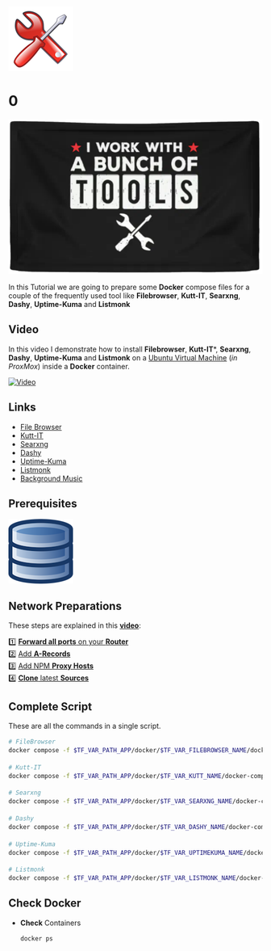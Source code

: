 ![Tools Logo](_assets/images/tools.png)
# 0

![Tools Banner](_assets/images/tools_banner.png)

In this Tutorial we are going to prepare some **Docker** compose files for a couple of the frequently used tool like **Filebrowser**, **Kutt-IT**, **Searxng**, **Dashy**, **Uptime-Kuma** and **Listmonk**

## Video

In this video I demonstrate how to install **Filebrowser**, **Kutt-IT***, **Searxng**, **Dashy**, **Uptime-Kuma** and **Listmonk** on a [Ubuntu Virtual Machine](../01_setting_up_a_cheap_home_lab_with_proxmox/018_ubuntu/README.md) (*in ProxMox*) inside a **Docker** container.

[![Video](_assets/images/tools_video.png)](https://youtu.be/XXXXXXXXXXXXX)

## Links

- [File Browser](https://filebrowser.org)
- [Kutt-IT](https://kutt.it)
- [Searxng](https://docs.searxng.org)
- [Dashy](https://dashy.to)
- [Uptime-Kuma](https://uptime.kuma.pet)
- [Listmonk](https://listmonk.app)
- [Background Music](https://freesound.org/people/AlesiaDavina/sounds/687372/)

## Prerequisites

[![05. Databases](../05_databases/_assets/images/database.png)](../05_databases/README.md)

## Network Preparations

These steps are explained in this **[video](https://youtu.be/8UoNDwNV4R8)**:

1️⃣ [**Forward all ports** on your **Router**](../05_databases/README.md#forward-ports-router) \
2️⃣ [Add **A-Records**](../05_databases/README.md#add-a-record) \
3️⃣ [Add NPM **Proxy Hosts**](../05_databases/README.md#npm-proxy-host) \
4️⃣ [**Clone** latest **Sources**](../05_databases/README.md#latest-sources)

## Complete Script

These are all the commands in a single script.
  ```bash
  # FileBrowser
  docker compose -f $TF_VAR_PATH_APP/docker/$TF_VAR_FILEBROWSER_NAME/docker-compose.yaml up -d

  # Kutt-IT
  docker compose -f $TF_VAR_PATH_APP/docker/$TF_VAR_KUTT_NAME/docker-compose.yaml up -d

  # Searxng
  docker compose -f $TF_VAR_PATH_APP/docker/$TF_VAR_SEARXNG_NAME/docker-compose.yaml up -d

  # Dashy
  docker compose -f $TF_VAR_PATH_APP/docker/$TF_VAR_DASHY_NAME/docker-compose.yaml up -d

  # Uptime-Kuma
  docker compose -f $TF_VAR_PATH_APP/docker/$TF_VAR_UPTIMEKUMA_NAME/docker-compose.yaml up -d

  # Listmonk
  docker compose -f $TF_VAR_PATH_APP/docker/$TF_VAR_LISTMONK_NAME/docker-compose.yaml up -d
  ```

## Check Docker

- **Check** Containers
  ```bash
  docker ps
  ```
